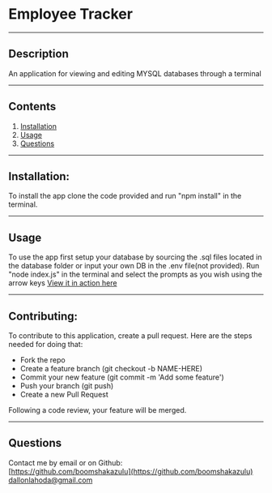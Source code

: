 # Employee Tracker

  
  
---

## Description

  An application for viewing and editing MYSQL databases through a terminal

---
## Contents
1. [Installation](#installation)
2. [Usage](#usage)
3. [Questions](#questions)

  
---

## Installation:

  To install the app clone the code provided and run "npm install" in the terminal.
  
---

## Usage

  To use the app first setup your database by sourcing the .sql files located in the database folder or input your own DB in the .env file(not provided). Run "node index.js" in the terminal and select the prompts as you wish using the arrow keys
[View it in action here](https://github.com/boomshakazulu/employee-tracker/assets/120769113/6e01a849-3db7-4d43-8f1c-e023b8a1d0fe)



---

## Contributing:
  
  To contribute to this application, create a pull request.
  Here are the steps needed for doing that:
  - Fork the repo
  - Create a feature branch (git checkout -b NAME-HERE)
  - Commit your new feature (git commit -m 'Add some feature')
  - Push your branch (git push)
  - Create a new Pull Request

  Following a code review, your feature will be merged.

---

## Questions

  Contact me by email or on Github:<br>
  [https://github.com/boomshakazulu](https://github.com/boomshakazulu)<br>
  [dallonlahoda@gmail.com](dallonlahoda@gmail.com)

